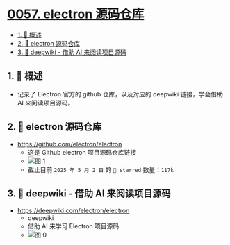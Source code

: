 # [0057. electron 源码仓库](https://github.com/Tdahuyou/TNotes.electron/tree/main/notes/0057.%20electron%20%E6%BA%90%E7%A0%81%E4%BB%93%E5%BA%93)

<!-- region:toc -->

- [1. 📝 概述](#1--概述)
- [2. 🔗 electron 源码仓库](#2--electron-源码仓库)
- [3. 🔗 deepwiki - 借助 AI 来阅读项目源码](#3--deepwiki---借助-ai-来阅读项目源码)

<!-- endregion:toc -->

## 1. 📝 概述

- 记录了 Electron 官方的 github 仓库，以及对应的 deepwiki 链接，学会借助 AI 来阅读项目源码。

## 2. 🔗 electron 源码仓库

- https://github.com/electron/electron
  - 这是 Github electron 项目源码仓库链接
  - ![图 1](https://cdn.jsdelivr.net/gh/Tdahuyou/imgs@main/2025-05-02-19-24-11.png)
  - 截止目前 `2025 年 5 月 2 日` 的 `🌟 starred` 数量：`117k`

## 3. 🔗 deepwiki - 借助 AI 来阅读项目源码

- https://deepwiki.com/electron/electron
  - deepwiki
  - 借助 AI 来学习 Electron 项目源码
  - ![图 0](https://cdn.jsdelivr.net/gh/Tdahuyou/imgs@main/2025-05-02-19-20-51.png)
